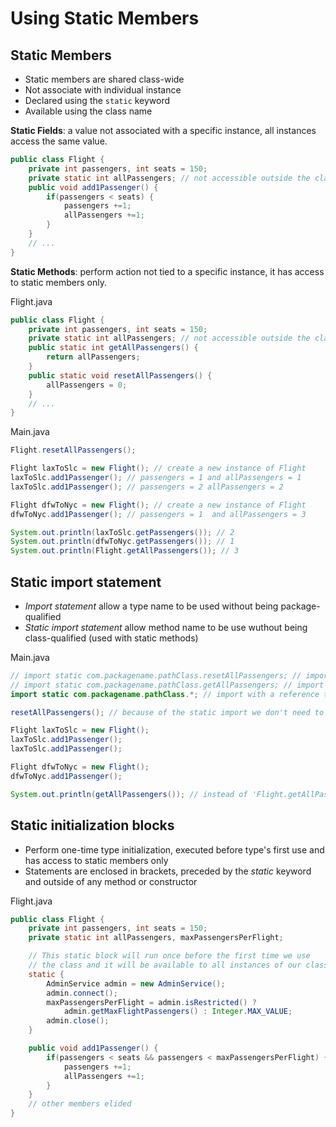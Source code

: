 # Using Static Members

## Static Members

- Static members are shared class-wide
- Not associate with individual instance
- Declared using the `static` keyword
- Available using the class name

**Static Fields**: a value not associated with a specific instance, all instances access the same value.

```java
public class Flight {
    private int passengers, int seats = 150;
    private static int allPassengers; // not accessible outside the class
    public void add1Passenger() {
        if(passengers < seats) {
            passengers +=1;
            allPassengers +=1;
        }
    }
    // ...
}
```

**Static Methods**: perform action not tied to a specific instance, it has access to static members only.

Flight.java

```java
public class Flight {
    private int passengers, int seats = 150;
    private static int allPassengers; // not accessible outside the class
    public static int getAllPassengers() {
        return allPassengers;
    }
    public static void resetAllPassengers() {
        allPassengers = 0;
    }
    // ...
}
```

Main.java

```java
Flight.resetAllPassengers();

Flight laxToSlc = new Flight(); // create a new instance of Flight
laxToSlc.add1Passenger(); // passengers = 1 and allPassengers = 1
laxToSlc.add1Passenger(); // passengers = 2 allPassengers = 2

Flight dfwToNyc = new Flight(); // create a new instance of Flight
dfwToNyc.add1Passenger(); // passengers = 1  and allPassengers = 3

System.out.println(laxToSlc.getPassengers()); // 2
System.out.println(dfwToNyc.getPassengers()); // 1
System.out.println(Flight.getAllPassengers()); // 3
```

## Static import statement

- _Import statement_ allow a type name to be used without being package-qualified
- _Static import statement_ allow method name to be use wuthout being class-qualified (used with static methods)

Main.java

```java
// import static com.packagename.pathClass.resetAllPassengers; // import with a reference to a static member
// import static com.packagename.pathClass.getAllPassengers; // import with a reference to a static member
import static com.packagename.pathClass.*; // import with a reference to all the static member in a class

resetAllPassengers(); // because of the static import we don't need to use 'Flight.resetAllPassengers();'

Flight laxToSlc = new Flight();
laxToSlc.add1Passenger();
laxToSlc.add1Passenger();

Flight dfwToNyc = new Flight();
dfwToNyc.add1Passenger();

System.out.println(getAllPassengers()); // instead of 'Flight.getAllPassengers()'
```

## Static initialization blocks

- Perform one-time type initialization, executed before type's first use and has access to static members only
- Statements are enclosed in brackets, preceded by the _static_ keyword and outside of any method or constructor

Flight.java

```java
public class Flight {
    private int passengers, int seats = 150;
    private static int allPassengers, maxPassengersPerFlight;

    // This static block will run once before the first time we use
    // the class and it will be available to all instances of our class
    static {
        AdminService admin = new AdminService();
        admin.connect();
        maxPassengersPerFlight = admin.isRestricted() ?
            admin.getMaxFlightPassengers() : Integer.MAX_VALUE;
        admin.close();
    }

    public void add1Passenger() {
        if(passengers < seats && passengers < maxPassengersPerFlight) {
            passengers +=1;
            allPassengers +=1;
        }
    }
    // other members elided
}
```
